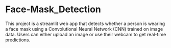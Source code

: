# Face-Mask_Detection
This project is a streamlit web app that detects whether a person is wearing a face mask using a Convolutional Neural Network (CNN) trained on image data. Users can either upload an image or use their webcam to get real-time predictions.
